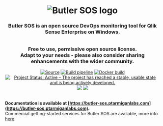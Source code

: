 <h1 align="center">
<img src="img/butler-sos-small.png" alt="Butler SOS logo">
</h1>
<h3 align="center">Butler SOS is an open source DevOps monitoring tool for Qlik Sense Enterprise on Windows.<br><br>

Free to use, permissive open source license.<br>
Adapt to your needs - please also consider sharing enhancements with the wider community.

</h3>

<p align="center">
<a href="https://github.com/ptarmiganlabs/butler-sos"><img src="https://img.shields.io/badge/Source---" alt="Source"></a>
<a href="https://github.com/ptarmiganlabs/butler-sos/actions/workflows/ci.yaml"><img src="https://github.com/ptarmiganlabs/butler-sos/actions/workflows/ci.yaml/badge.svg?branch=master" alt="Build pipeline"></a>
<a href="https://github.com/ptarmiganlabs/butler-sos/actions/workflows/docker-image-build.yaml"><img src="https://github.com/ptarmiganlabs/butler-sos/actions/workflows/docker-image-build.yaml/badge.svg?branch=master" alt="Docker build"></a>
<a href="https://www.repostatus.org/#active"><img src="https://www.repostatus.org/badges/latest/active.svg" alt="Project Status: Active – The project has reached a stable, usable state and is being actively developed." /></a>
<a href="https://codeclimate.com/github/ptarmiganlabs/butler-sos/maintainability"><img src="https://api.codeclimate.com/v1/badges/98e766fc989b93f063ac/maintainability" /></a>
<a href="https://github.com/ptarmiganlabs/butler-sos/releases"><img src="https://img.shields.io/github/downloads/ptarmiganlabs/butler-sos/total.svg?label=downloads%20since%20April%202022" /></a><br>

</p>

\
**Documentation is available at [https://butler-sos.ptarmiganlabs.com](https://butler-sos.ptarmiganlabs.com).**
\
Commercial getting-started services for Butler SOS are available, more info [here](https://ptarmiganlabs.com/services/).
